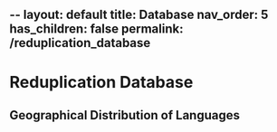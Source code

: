 --
layout: default
title: Database
nav_order: 5
has_children: false
permalink: /reduplication_database
---

# Reduplication Database

## Geographical Distribution of Languages
